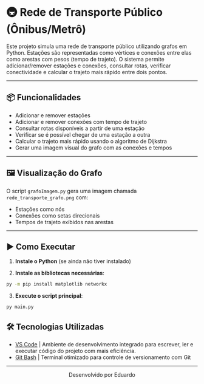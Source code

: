 # 🚇 Rede de Transporte Público (Ônibus/Metrô)

Este projeto simula uma rede de transporte público utilizando grafos em Python. Estações são representadas como vértices e conexões entre elas como arestas com pesos (tempo de trajeto). O sistema permite adicionar/remover estações e conexões, consultar rotas, verificar conectividade e calcular o trajeto mais rápido entre dois pontos.

---

## 📦 Funcionalidades

- Adicionar e remover estações
- Adicionar e remover conexões com tempo de trajeto
- Consultar rotas disponíveis a partir de uma estação
- Verificar se é possível chegar de uma estação a outra
- Calcular o trajeto mais rápido usando o algoritmo de Dijkstra
- Gerar uma imagem visual do grafo com as conexões e tempos

---

## 🖼️ Visualização do Grafo

O script `grafoImagem.py` gera uma imagem chamada `rede_transporte_grafo.png` com:

- Estações como nós
- Conexões como setas direcionais
- Tempos de trajeto exibidos nas arestas

---

## ▶️ Como Executar

1. **Instale o Python** (se ainda não tiver instalado)

2. **Instale as bibliotecas necessárias**:

```bash
py -m pip install matplotlib networkx
```

3.  **Execute o script principal**:

 ```bash
 py main.py
 ```

## 🛠 Tecnologias Utilizadas

- [VS Code](https://code.visualstudio.com/) | Ambiente de desenvolvimento integrado para escrever, ler e executar código do projeto com mais eficiência.
- [Git Bash](https://git-scm.com/downloads) | Terminal otimizado para controle de versionamento com Git


---

<div align="center"> Desenvolvido por Eduardo </div> 




